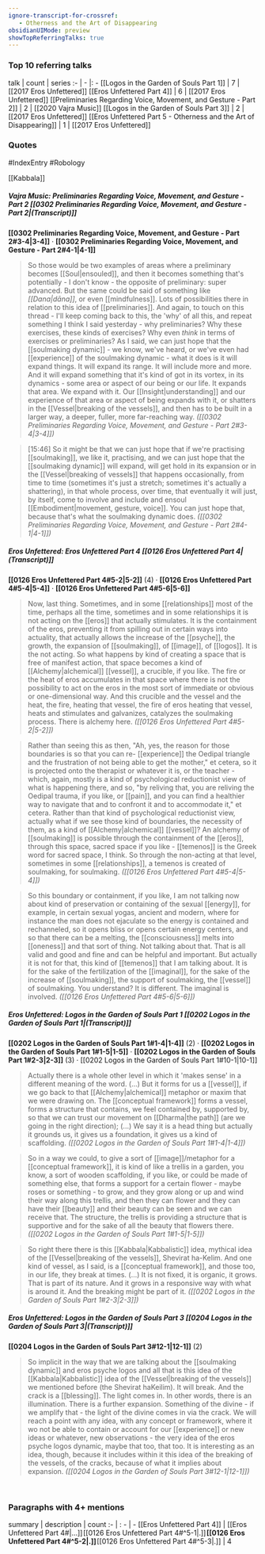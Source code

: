 ```yaml
---
ignore-transcript-for-crossref:
   - Otherness and the Art of Disappearing
obsidianUIMode: preview
showTopReferringTalks: true
---
```


### Top 10 referring talks
talk | count | series
:- | - |: -
[[Logos in the Garden of Souls Part 1]] | 7 | [[2017 Eros Unfettered]]
[[Eros Unfettered Part 4]] | 6 | [[2017 Eros Unfettered]]
[[Preliminaries Regarding Voice, Movement, and Gesture - Part 2]] | 2 | [[2020 Vajra Music]]
[[Logos in the Garden of Souls Part 3]] | 2 | [[2017 Eros Unfettered]]
[[Eros Unfettered Part 5 - Otherness and the Art of Disappearing]] | 1 | [[2017 Eros Unfettered]]

### Quotes
#IndexEntry #Robology

[[Kabbala]]

##### Vajra Music: Preliminaries Regarding Voice, Movement, and Gesture - Part 2 [[0302 Preliminaries Regarding Voice, Movement, and Gesture - Part 2|(Transcript)]]
<span class="counts">**[[0302 Preliminaries Regarding Voice, Movement, and Gesture - Part 2#3-4|3-4]]** · **[[0302 Preliminaries Regarding Voice, Movement, and Gesture - Part 2#4-1|4-1]]**</span>

> So those would be two examples of areas where a preliminary becomes [[Soul|ensouled]], and then it becomes something that's potentially - I don't know - the opposite of preliminary: super advanced. But the same could be said of something like _[[Dana|dāna]]_, or even [[mindfulness]]. Lots of possibilities there in relation to this idea of [[preliminaries]]. And again, to touch on this thread - I'll keep coming back to this, the 'why' of all this, and repeat something I think I said yesterday - why preliminaries? Why these exercises, these kinds of exercises? Why even _think_ in terms of exercises or preliminaries? As I said, we can just hope that the [[soulmaking dynamic]] - we know, we've heard, or we've even had [[experience]] of the soulmaking dynamic - what it does is it will expand things. It will expand its range. It will include more and more. And it will expand something that it's kind of got in its vortex, in its dynamics - some area or aspect of our being or our life. It expands that area. We expand with it. Our [[Insight|understanding]] and our experience of that area or aspect of being expands with it, or shatters in the [[Vessel|breaking of the vessels]], and then has to be built in a larger way, a deeper, fuller, more far-reaching way. _([[0302 Preliminaries Regarding Voice, Movement, and Gesture - Part 2#3-4|3-4]])_

> [15:46] So it might be that we can just hope that if we're practising [[soulmaking]], we like it, practising, and we can just hope that the [[soulmaking dynamic]] will expand, will get hold in its expansion or in the [[Vessel|breaking of vessels]] that happens occasionally, from time to time (sometimes it's just a stretch; sometimes it's actually a shattering), in that whole process, over time, that eventually it will just, by itself, come to involve and include and ensoul [[Embodiment|movement, gesture, voice]]. You can just hope that, because that's what the soulmaking dynamic does. _([[0302 Preliminaries Regarding Voice, Movement, and Gesture - Part 2#4-1|4-1]])_

##### Eros Unfettered: Eros Unfettered Part 4 [[0126 Eros Unfettered Part 4|(Transcript)]]
<span class="counts">**[[0126 Eros Unfettered Part 4#5-2|5-2]]** (4) · **[[0126 Eros Unfettered Part 4#5-4|5-4]]** · **[[0126 Eros Unfettered Part 4#5-6|5-6]]**</span>

> Now, last thing. Sometimes, and in some [[relationships]] most of the time, perhaps all the time, sometimes and in some relationships it is not acting on the [[eros]] that actually stimulates. It is the containment of the eros, preventing it from spilling out in certain ways into actuality, that actually allows the increase of the [[psyche]], the growth, the expansion of [[soulmaking]], of [[image]], of [[logos]]. It is the not acting. So what happens by kind of creating a space that is free of manifest action, that space becomes a kind of [[Alchemy|alchemical]] [[vessel]], a crucible, if you like. The fire or the heat of eros accumulates in that space where there is not the possibility to act on the eros in the most sort of immediate or obvious or one-dimensional way. And this crucible and the vessel and the heat, the fire, heating that vessel, the fire of eros heating that vessel, heats and stimulates and galvanizes, catalyzes the soulmaking process. There is alchemy here. _([[0126 Eros Unfettered Part 4#5-2|5-2]])_

> Rather than seeing this as then, "Ah, yes, the reason for those boundaries is so that you can re- [[experience]] the Oedipal triangle and the frustration of not being able to get the mother," et cetera, so it is projected onto the therapist or whatever it is, or the teacher - which, again, mostly is a kind of psychological reductionist view of what is happening there, and so, "by reliving that, you are reliving the Oedipal trauma, if you like, or [[pain]], and you can find a healthier way to navigate that and to confront it and to accommodate it," et cetera. Rather than that kind of psychological reductionist view, actually what if we see those kind of boundaries, the necessity of them, as a kind of [[Alchemy|alchemical]] [[vessel]]? An alchemy of [[soulmaking]] is possible through the containment of the [[eros]], through this space, sacred space if you like - [[temenos]] is the Greek word for sacred space, I think. So through the non-acting at that level, sometimes in some [[relationships]], a temenos is created of soulmaking, for soulmaking. _([[0126 Eros Unfettered Part 4#5-4|5-4]])_

> So this boundary or containment, if you like, I am not talking now about kind of preservation or containing of the sexual [[energy]], for example, in certain sexual yogas, ancient and modern, where for instance the man does not ejaculate so the energy is contained and rechanneled, so it opens bliss or opens certain energy centers, and so that there can be a melting, the [[consciousness]] melts into [[oneness]] and that sort of thing. Not talking about that. That is all valid and good and fine and can be helpful and important. But actually it is not for that, this kind of [[temenos]] that I am talking about. It is for the sake of the fertilization of the [[imaginal]], for the sake of the increase of [[soulmaking]], the support of soulmaking, the [[vessel]] of soulmaking. You understand? It is different. The imaginal is involved. _([[0126 Eros Unfettered Part 4#5-6|5-6]])_

##### Eros Unfettered: Logos in the Garden of Souls Part 1 [[0202 Logos in the Garden of Souls Part 1|(Transcript)]]
<span class="counts">**[[0202 Logos in the Garden of Souls Part 1#1-4|1-4]]** (2) · **[[0202 Logos in the Garden of Souls Part 1#1-5|1-5]]** · **[[0202 Logos in the Garden of Souls Part 1#2-3|2-3]]** (3) · [[0202 Logos in the Garden of Souls Part 1#10-1|10-1]]</span>

> Actually there is a whole other level in which it 'makes sense' in a different meaning of the word. (...) But it forms for us a [[vessel]], if we go back to that [[Alchemy|alchemical]] metaphor or maxim that we were drawing on. The [[conceptual framework]] forms a vessel, forms a structure that contains, we feel contained by, supported by, so that we can trust our movement on [[Dharma|the path]] (are we going in the right direction); (...) We say it is a head thing but actually it grounds us, it gives us a foundation, it gives us a kind of scaffolding. _([[0202 Logos in the Garden of Souls Part 1#1-4|1-4]])_

> So in a way we could, to give a sort of [[image]]/metaphor for a [[conceptual framework]], it is kind of like a trellis in a garden, you know, a sort of wooden scaffolding, if you like, or could be made of something else, that forms a support for a certain flower - maybe roses or something - to grow, and they grow along or up and wind their way along this trellis, and then they can flower and they can have their [[beauty]] and their beauty can be seen and we can receive that. The structure, the trellis is providing a structure that is supportive and for the sake of all the beauty that flowers there. _([[0202 Logos in the Garden of Souls Part 1#1-5|1-5]])_

> So right there there is this [[Kabbala|Kabbalistic]] idea, mythical idea of the [[Vessel|breaking of the vessels]], Shevirat ha-Kelim. And one kind of vessel, as I said, is a [[conceptual framework]], and those too, in our life, they break at times. (...) It is not fixed, it is organic, it grows. That is part of its nature. And it grows in a responsive way with what is around it. And the breaking might be part of it. _([[0202 Logos in the Garden of Souls Part 1#2-3|2-3]])_

##### Eros Unfettered: Logos in the Garden of Souls Part 3 [[0204 Logos in the Garden of Souls Part 3|(Transcript)]]
<span class="counts">**[[0204 Logos in the Garden of Souls Part 3#12-1|12-1]]** (2)</span>

> So implicit in the way that we are talking about the [[soulmaking dynamic]] and eros psyche logos and all that is this idea of the [[Kabbala|Kabbalistic]] idea of the [[Vessel|breaking of the vessels]] we mentioned before (the Shevirat haKeilim). It will break. And the crack is a [[blessing]]. The light comes in. In other words, there is an illumination. There is a further expansion. Something of the divine - if we amplify that - the light of the divine comes in via the crack. We will reach a point with any idea, with any concept or framework, where it wo not be able to contain or account for our [[experience]] or new ideas or whatever, new observations - the very idea of the eros psyche logos dynamic, maybe that too, that too. It is interesting as an idea, though, because it includes within it this idea of the breaking of the vessels, of the cracks, because of what it implies about expansion. _([[0204 Logos in the Garden of Souls Part 3#12-1|12-1]])_

<br/>


### Paragraphs with 4+ mentions
summary | description | count
:- | : - | -
[[Eros Unfettered Part 4]] | [[Eros Unfettered Part 4#\|...]] [[0126 Eros Unfettered Part 4#^5-1\|.]] **[[0126 Eros Unfettered Part 4#^5-2\|.]]** [[0126 Eros Unfettered Part 4#^5-3\|.]] | 4

